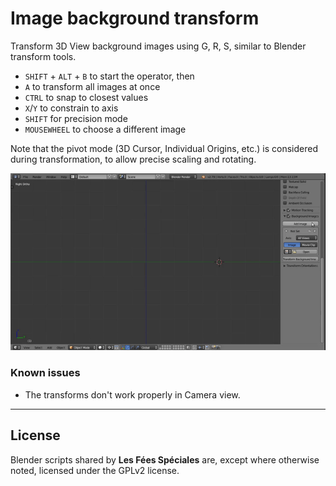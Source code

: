 # Image background transform
Transform 3D View background images using G, R, S, similar to Blender transform tools.
* `SHIFT` + `ALT` + `B` to start the operator, then
* `A` to transform all images at once
* `CTRL` to snap to closest values
* `X`/`Y` to constrain to axis
* `SHIFT` for precision mode
* `MOUSEWHEEL` to choose a different image

Note that the pivot mode (3D Cursor, Individual Origins, etc.) is considered during transformation, to allow precise scaling and rotating.

![Background image transform](https://raw.githubusercontent.com/LesFeesSpeciales/blender-scripts-docs/master/BG_xform_edit.gif "Background image transform")  

### Known issues
* The transforms don't work properly in Camera view.

-----

## License

Blender scripts shared by **Les Fées Spéciales** are, except where otherwise noted, licensed under the GPLv2 license.
